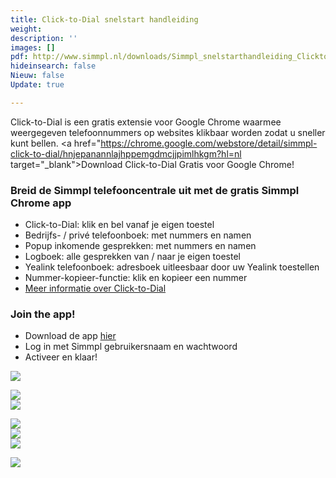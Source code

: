 ```yaml
---
title: Click-to-Dial snelstart handleiding
weight: 
description: ''
images: []
pdf: http://www.simmpl.nl/downloads/Simmpl_snelstarthandleiding_ClicktoDial.pdf
hideinsearch: false
Nieuw: false
Update: true

---
```

Click-to-Dial is een gratis extensie voor Google Chrome waarmee weergegeven telefoonnummers op websites klikbaar worden zodat u sneller kunt bellen.
<a href="https://chrome.google.com/webstore/detail/simmpl-click-to-dial/hnjepanannlajhppemgdmcjjpimlhkgm?hl=nl target="_blank">Download Click-to-Dial Gratis voor Google Chrome!</a>

<h3>Breid de Simmpl telefooncentrale uit met de gratis Simmpl Chrome app</h3>

* Click-to-Dial: klik en bel vanaf je eigen toestel
* Bedrijfs- / privé telefoonboek: met nummers en namen
* Popup inkomende gesprekken: met nummers en namen
* Logboek: alle gesprekken van / naar je eigen toestel
* Yealink telefoonboek: adresboek uitleesbaar door uw Yealink toestellen
* Nummer-kopieer-functie: klik en kopieer een nummer
* <a href="https://www.callvoiptelefonie.nl/clicktodial/" target="_blank">Meer informatie over Click-to-Dial</a>

<h3>Join the app!</h3>

* Download de app <a href="https://goo.gl/Px9dGE" target="_blank">hier</a>
* Log in met Simmpl gebruikersnaam en wachtwoord
* Activeer en klaar!

![](https://res.cloudinary.com/callvoip/image/upload/v1565088973/click2dial-yealink-1_au2gwv.png)

![](https://res.cloudinary.com/callvoip/image/upload/v1565093891/click2dial-snelstart-1_migwer.png)  
![](https://res.cloudinary.com/callvoip/image/upload/v1565093933/click2dial-snelstart-2_bqpsrt.png)

![](https://res.cloudinary.com/callvoip/image/upload/v1565094000/click2dial-snelstart-3_lz291k.png)  
![](https://res.cloudinary.com/callvoip/image/upload/v1565094052/click2dial-snelstart-4_hffavv.png)  
![](https://res.cloudinary.com/callvoip/image/upload/v1565094139/click2dial-snelstart-5_dsfkai.png)

![](https://res.cloudinary.com/callvoip/image/upload/v1565094187/click2dial-snelstart-6_yjegzw.png)
